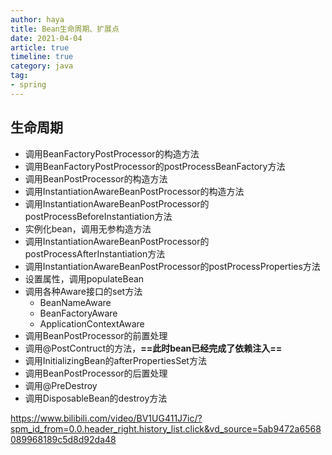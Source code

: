 ```yaml
---
author: haya
title: Bean生命周期、扩展点
date: 2021-04-04
article: true
timeline: true
category: java
tag:
- spring
---
```



## 生命周期
- 调用BeanFactoryPostProcessor的构造方法
- 调用BeanFactoryPostProcessor的postProcessBeanFactory方法
- 调用BeanPostProcessor的构造方法
- 调用InstantiationAwareBeanPostProcessor的构造方法
- 调用InstantiationAwareBeanPostProcessor的postProcessBeforeInstantiation方法
- 实例化bean，调用无参构造方法
- 调用InstantiationAwareBeanPostProcessor的postProcessAfterInstantiation方法
- 调用InstantiationAwareBeanPostProcessor的postProcessProperties方法
- 设置属性，调用populateBean
- 调用各种Aware接口的set方法
  - BeanNameAware
  - BeanFactoryAware
  - ApplicationContextAware
- 调用BeanPostProcessor的前置处理
- 调用@PostContruct的方法，**==此时bean已经完成了依赖注入==**
- 调用InitializingBean的afterPropertiesSet方法
- 调用BeanPostProcessor的后置处理
- 调用@PreDestroy
- 调用DisposableBean的destroy方法

https://www.bilibili.com/video/BV1UG411J7ic/?spm_id_from=0.0.header_right.history_list.click&vd_source=5ab9472a6568089968189c5d8d92da48